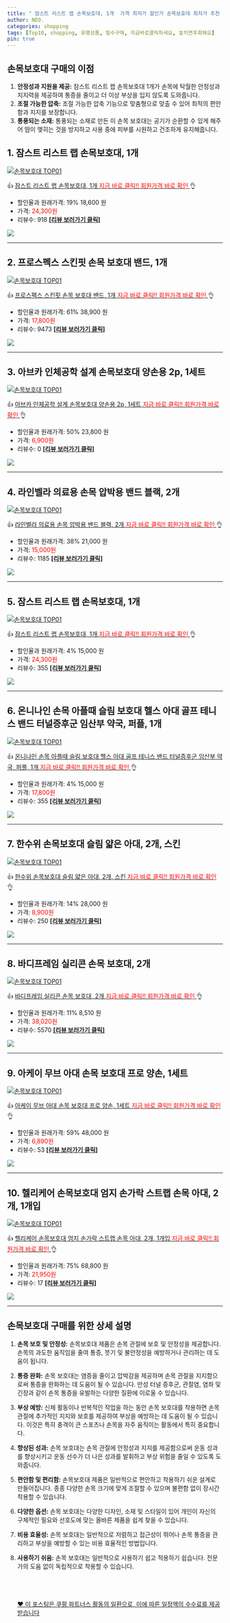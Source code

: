 ```yaml
---
title: " 잠스트 리스트 랩 손목보호대, 1개  가격 최저가 할인가 손목보호대 최저가 추천 제품 비교"
author: NEO.
categories: shopping
tags: [Top10, shopping, 유행상품, 필수구매, 지금바로클릭하세요, 놓치면후회해요]
pin: true
---
```

## 손목보호대 구매의 이점
1. **안정성과 지원을 제공:** 잠스트 리스트 랩 손목보호대 1개가 손목에 탁월한 안정성과 지지력을 제공하여 통증을 줄이고 더 이상 부상을 입지 않도록 도와줍니다.
2. **조절 가능한 압축:** 조절 가능한 압축 기능으로 맞춤형으로 맞출 수 있어 최적의 편안함과 지지를 보장합니다.
3. **통풍되는 소재:** 통풍되는 소재로 만든 이 손목 보호대는 공기가 순환할 수 있게 해주어 땀이 맺히는 것을 방지하고 사용 중에 피부를 시원하고 건조하게 유지해줍니다.

   

## 1.  잠스트 리스트 랩 손목보호대, 1개 

[![손목보호대 TOP01](https://thumbnail9.coupangcdn.com/thumbnails/remote/490x490ex/image/retail/images/2588869799499692-a8649c5f-27be-48cd-8f92-bac093e56878.jpg)](https://link.coupang.com/re/AFFSDP?lptag=AF3617701&subid=GithubCoopas&pageKey=3665733&traceid=V0-153&itemId=15596635285&vendorItemId=3017191627)


👍 [ 잠스트 리스트 랩 손목보호대, 1개  <font color=red> 지금 바로 클릭!! 회원가격 바로 확인 </font> ](https://link.coupang.com/re/AFFSDP?lptag=AF3617701&subid=GithubCoopas&pageKey=3665733&traceid=V0-153&itemId=15596635285&vendorItemId=3017191627) 👌 


- 할인율과 원래가격: 19%  18,600   원
- 가격: <span style='color:red'>24,300원</span>
- 리뷰수: 918  [**[리뷰 보러가기 클릭]**](https://link.coupang.com/re/AFFSDP?lptag=AF3617701&subid=GithubCoopas&pageKey=3665733&traceid=V0-153&itemId=15596635285&vendorItemId=3017191627)

[![](/discount_price.png)](https://link.coupang.com/re/AFFSDP?lptag=AF3617701&subid=GithubCoopas&pageKey=3665733&traceid=V0-153&itemId=15596635285&vendorItemId=3017191627)

---


   

## 2.  프로스펙스 스킨핏 손목 보호대 밴드, 1개 

[![손목보호대 TOP01](https://thumbnail6.coupangcdn.com/thumbnails/remote/490x490ex/image/retail/images/1936310528512411-8f958e3d-b747-4999-b93e-3096d2e8522e.jpg)](https://link.coupang.com/re/AFFSDP?lptag=AF3617701&subid=GithubCoopas&pageKey=6925417842&traceid=V0-153&itemId=16738795422&vendorItemId=83920749382)


👍 [ 프로스펙스 스킨핏 손목 보호대 밴드, 1개  <font color=red> 지금 바로 클릭!! 회원가격 바로 확인 </font> ](https://link.coupang.com/re/AFFSDP?lptag=AF3617701&subid=GithubCoopas&pageKey=6925417842&traceid=V0-153&itemId=16738795422&vendorItemId=83920749382) 👌 


- 할인율과 원래가격: 61%  38,900   원
- 가격: <span style='color:red'>17,800원</span>
- 리뷰수: 9473  [**[리뷰 보러가기 클릭]**](https://link.coupang.com/re/AFFSDP?lptag=AF3617701&subid=GithubCoopas&pageKey=6925417842&traceid=V0-153&itemId=16738795422&vendorItemId=83920749382)

[![](/discount_price.png)](https://link.coupang.com/re/AFFSDP?lptag=AF3617701&subid=GithubCoopas&pageKey=6925417842&traceid=V0-153&itemId=16738795422&vendorItemId=83920749382)

---


   

## 3.  아브카 인체공학 설계 손목보호대 양손용 2p, 1세트 

[![손목보호대 TOP01](https://thumbnail8.coupangcdn.com/thumbnails/remote/490x490ex/image/rs_quotation_api/rl54lfkk/25923576a1db46fc90872f9cca7fdd26.jpg)](https://link.coupang.com/re/AFFSDP?lptag=AF3617701&subid=GithubCoopas&pageKey=7381156280&traceid=V0-153&itemId=19062551151&vendorItemId=86185436799)


👍 [ 아브카 인체공학 설계 손목보호대 양손용 2p, 1세트  <font color=red> 지금 바로 클릭!! 회원가격 바로 확인 </font> ](https://link.coupang.com/re/AFFSDP?lptag=AF3617701&subid=GithubCoopas&pageKey=7381156280&traceid=V0-153&itemId=19062551151&vendorItemId=86185436799) 👌 


- 할인율과 원래가격: 50%  23,800   원
- 가격: <span style='color:red'>6,900원</span>
- 리뷰수: 0  [**[리뷰 보러가기 클릭]**](https://link.coupang.com/re/AFFSDP?lptag=AF3617701&subid=GithubCoopas&pageKey=7381156280&traceid=V0-153&itemId=19062551151&vendorItemId=86185436799)

[![](/discount_price.png)](https://link.coupang.com/re/AFFSDP?lptag=AF3617701&subid=GithubCoopas&pageKey=7381156280&traceid=V0-153&itemId=19062551151&vendorItemId=86185436799)

---


   

## 4.  라인벨라 의료용 손목 압박용 밴드 블랙, 2개 

[![손목보호대 TOP01](https://thumbnail9.coupangcdn.com/thumbnails/remote/490x490ex/image/vendor_inventory/14e0/c0f87300bc6a558af0080b2467419a00f1cb602b7cbcd3756a08b53f4e5c.jpg)](https://link.coupang.com/re/AFFSDP?lptag=AF3617701&subid=GithubCoopas&pageKey=7680266168&traceid=V0-153&itemId=18279703062&vendorItemId=79037417643)


👍 [ 라인벨라 의료용 손목 압박용 밴드 블랙, 2개  <font color=red> 지금 바로 클릭!! 회원가격 바로 확인 </font> ](https://link.coupang.com/re/AFFSDP?lptag=AF3617701&subid=GithubCoopas&pageKey=7680266168&traceid=V0-153&itemId=18279703062&vendorItemId=79037417643) 👌 


- 할인율과 원래가격: 38%  21,000   원
- 가격: <span style='color:red'>15,000원</span>
- 리뷰수: 1185  [**[리뷰 보러가기 클릭]**](https://link.coupang.com/re/AFFSDP?lptag=AF3617701&subid=GithubCoopas&pageKey=7680266168&traceid=V0-153&itemId=18279703062&vendorItemId=79037417643)

[![](/discount_price.png)](https://link.coupang.com/re/AFFSDP?lptag=AF3617701&subid=GithubCoopas&pageKey=7680266168&traceid=V0-153&itemId=18279703062&vendorItemId=79037417643)

---


   

## 5.  잠스트 리스트 랩 손목보호대, 1개 

[![손목보호대 TOP01](https://thumbnail8.coupangcdn.com/thumbnails/remote/490x490ex/image/retail/images/2588888521856912-1025ad9d-0e19-4408-b5af-0f0783f9d9ee.jpg)](https://link.coupang.com/re/AFFSDP?lptag=AF3617701&subid=GithubCoopas&pageKey=3665733&traceid=V0-153&itemId=18079525&vendorItemId=3017191628)


👍 [ 잠스트 리스트 랩 손목보호대, 1개  <font color=red> 지금 바로 클릭!! 회원가격 바로 확인 </font> ](https://link.coupang.com/re/AFFSDP?lptag=AF3617701&subid=GithubCoopas&pageKey=3665733&traceid=V0-153&itemId=18079525&vendorItemId=3017191628) 👌 


- 할인율과 원래가격: 4%  15,000   원
- 가격: <span style='color:red'>24,300원</span>
- 리뷰수: 355  [**[리뷰 보러가기 클릭]**](https://link.coupang.com/re/AFFSDP?lptag=AF3617701&subid=GithubCoopas&pageKey=3665733&traceid=V0-153&itemId=18079525&vendorItemId=3017191628)

[![](/discount_price.png)](https://link.coupang.com/re/AFFSDP?lptag=AF3617701&subid=GithubCoopas&pageKey=3665733&traceid=V0-153&itemId=18079525&vendorItemId=3017191628)

---


   

## 6.  온니나인 손목 아플때 슬림 보호대 헬스 아대 골프 테니스 밴드 터널증후군 임산부 약국, 퍼플, 1개 

[![손목보호대 TOP01](https://thumbnail7.coupangcdn.com/thumbnails/remote/490x490ex/image/vendor_inventory/32e6/c9a9dd5b448897f5e5967eb4132797512c5a4c5b8e4606032d6878beea2b.png)](https://link.coupang.com/re/AFFSDP?lptag=AF3617701&subid=GithubCoopas&pageKey=7851868545&traceid=V0-153&itemId=21403518862&vendorItemId=88460109236)


👍 [ 온니나인 손목 아플때 슬림 보호대 헬스 아대 골프 테니스 밴드 터널증후군 임산부 약국, 퍼플, 1개  <font color=red> 지금 바로 클릭!! 회원가격 바로 확인 </font> ](https://link.coupang.com/re/AFFSDP?lptag=AF3617701&subid=GithubCoopas&pageKey=7851868545&traceid=V0-153&itemId=21403518862&vendorItemId=88460109236) 👌 


- 할인율과 원래가격: 4%  15,000   원
- 가격: <span style='color:red'>17,800원</span>
- 리뷰수: 355  [**[리뷰 보러가기 클릭]**](https://link.coupang.com/re/AFFSDP?lptag=AF3617701&subid=GithubCoopas&pageKey=7851868545&traceid=V0-153&itemId=21403518862&vendorItemId=88460109236)

[![](/discount_price.png)](https://link.coupang.com/re/AFFSDP?lptag=AF3617701&subid=GithubCoopas&pageKey=7851868545&traceid=V0-153&itemId=21403518862&vendorItemId=88460109236)

---


   

## 7.  한수위 손목보호대 슬림 얇은 아대, 2개, 스킨 

[![손목보호대 TOP01](https://thumbnail7.coupangcdn.com/thumbnails/remote/490x490ex/image/vendor_inventory/9c8a/e733ef4cbc417f63248b1151969c3a47547f05cd72af6568c78e9302201a.jpg)](https://link.coupang.com/re/AFFSDP?lptag=AF3617701&subid=GithubCoopas&pageKey=7619257322&traceid=V0-153&itemId=20196805649&vendorItemId=87270940472)


👍 [ 한수위 손목보호대 슬림 얇은 아대, 2개, 스킨  <font color=red> 지금 바로 클릭!! 회원가격 바로 확인 </font> ](https://link.coupang.com/re/AFFSDP?lptag=AF3617701&subid=GithubCoopas&pageKey=7619257322&traceid=V0-153&itemId=20196805649&vendorItemId=87270940472) 👌 


- 할인율과 원래가격: 14%  28,000   원
- 가격: <span style='color:red'>8,900원</span>
- 리뷰수: 250  [**[리뷰 보러가기 클릭]**](https://link.coupang.com/re/AFFSDP?lptag=AF3617701&subid=GithubCoopas&pageKey=7619257322&traceid=V0-153&itemId=20196805649&vendorItemId=87270940472)

[![](/discount_price.png)](https://link.coupang.com/re/AFFSDP?lptag=AF3617701&subid=GithubCoopas&pageKey=7619257322&traceid=V0-153&itemId=20196805649&vendorItemId=87270940472)

---


   

## 8.  바디프레임 실리콘 손목 보호대, 2개 

[![손목보호대 TOP01](https://thumbnail10.coupangcdn.com/thumbnails/remote/490x490ex/image/retail/images/10acc82e-a324-44b4-bd61-480b0c89eb505445490871222692569.png)](https://link.coupang.com/re/AFFSDP?lptag=AF3617701&subid=GithubCoopas&pageKey=7192156468&traceid=V0-153&itemId=18777316540&vendorItemId=85908777227)


👍 [ 바디프레임 실리콘 손목 보호대, 2개  <font color=red> 지금 바로 클릭!! 회원가격 바로 확인 </font> ](https://link.coupang.com/re/AFFSDP?lptag=AF3617701&subid=GithubCoopas&pageKey=7192156468&traceid=V0-153&itemId=18777316540&vendorItemId=85908777227) 👌 


- 할인율과 원래가격: 11%  8,510   원
- 가격: <span style='color:red'>38,020원</span>
- 리뷰수: 5570  [**[리뷰 보러가기 클릭]**](https://link.coupang.com/re/AFFSDP?lptag=AF3617701&subid=GithubCoopas&pageKey=7192156468&traceid=V0-153&itemId=18777316540&vendorItemId=85908777227)

[![](/discount_price.png)](https://link.coupang.com/re/AFFSDP?lptag=AF3617701&subid=GithubCoopas&pageKey=7192156468&traceid=V0-153&itemId=18777316540&vendorItemId=85908777227)

---


   

## 9.  아케이 무브 아대 손목 보호대 프로 양손, 1세트 

[![손목보호대 TOP01](https://thumbnail10.coupangcdn.com/thumbnails/remote/490x490ex/image/retail/images/1832500872419708-17a18b77-766b-4fc1-b601-cf101c89c698.jpg)](https://link.coupang.com/re/AFFSDP?lptag=AF3617701&subid=GithubCoopas&pageKey=6591151248&traceid=V0-153&itemId=14873374193&vendorItemId=84980853763)


👍 [ 아케이 무브 아대 손목 보호대 프로 양손, 1세트  <font color=red> 지금 바로 클릭!! 회원가격 바로 확인 </font> ](https://link.coupang.com/re/AFFSDP?lptag=AF3617701&subid=GithubCoopas&pageKey=6591151248&traceid=V0-153&itemId=14873374193&vendorItemId=84980853763) 👌 


- 할인율과 원래가격: 59%  48,000   원
- 가격: <span style='color:red'>6,890원</span>
- 리뷰수: 53  [**[리뷰 보러가기 클릭]**](https://link.coupang.com/re/AFFSDP?lptag=AF3617701&subid=GithubCoopas&pageKey=6591151248&traceid=V0-153&itemId=14873374193&vendorItemId=84980853763)

[![](/discount_price.png)](https://link.coupang.com/re/AFFSDP?lptag=AF3617701&subid=GithubCoopas&pageKey=6591151248&traceid=V0-153&itemId=14873374193&vendorItemId=84980853763)

---


   

## 10.  헬리케어 손목보호대 엄지 손가락 스트랩 손목 아대, 2개, 1개입 

[![손목보호대 TOP01](https://thumbnail10.coupangcdn.com/thumbnails/remote/490x490ex/image/vendor_inventory/2e15/c16503c6ee7e8c7b6c0e4445a475ade3c6ffb24529534d39a61ee4fb15f7.jpg)](https://link.coupang.com/re/AFFSDP?lptag=AF3617701&subid=GithubCoopas&pageKey=7762259300&traceid=V0-153&itemId=20934831118&vendorItemId=88005683322)


👍 [ 헬리케어 손목보호대 엄지 손가락 스트랩 손목 아대, 2개, 1개입  <font color=red> 지금 바로 클릭!! 회원가격 바로 확인 </font> ](https://link.coupang.com/re/AFFSDP?lptag=AF3617701&subid=GithubCoopas&pageKey=7762259300&traceid=V0-153&itemId=20934831118&vendorItemId=88005683322) 👌 


- 할인율과 원래가격: 75%  68,800   원
- 가격: <span style='color:red'>21,950원</span>
- 리뷰수: 17  [**[리뷰 보러가기 클릭]**](https://link.coupang.com/re/AFFSDP?lptag=AF3617701&subid=GithubCoopas&pageKey=7762259300&traceid=V0-153&itemId=20934831118&vendorItemId=88005683322)

[![](/discount_price.png)](https://link.coupang.com/re/AFFSDP?lptag=AF3617701&subid=GithubCoopas&pageKey=7762259300&traceid=V0-153&itemId=20934831118&vendorItemId=88005683322)

---
## 손목보호대 구매를 위한 상세 설명
1. **손목 보호 및 안정성:** 손목보호대 제품은 손목 관절에 보호 및 안정성을 제공합니다. 손목의 과도한 움직임을 줄여 통증, 붓기 및 불안정성을 예방하거나 관리하는 데 도움이 됩니다.


2. **통증 완화:** 손목 보호대는 염증을 줄이고 압박감을 제공하며 손목 관절을 지지함으로써 통증을 완화하는 데 도움이 될 수 있습니다. 만성 터널 증후군, 관절염, 염좌 및 긴장과 같이 손목 통증을 유발하는 다양한 질환에 이로울 수 있습니다.


3. **부상 예방:** 신체 활동이나 반복적인 작업을 하는 동안 손목 보호대를 착용하면 손목 관절에 추가적인 지지와 보호를 제공하여 부상을 예방하는 데 도움이 될 수 있습니다. 이것은 특히 충격이 큰 스포츠나 손목을 자주 움직이는 활동에서 특히 중요합니다.


4. **향상된 성과:** 손목 보호대는 손목 관절에 안정성과 지지를 제공함으로써 운동 성과를 향상시키고 운동 선수가 더 나은 성과를 발휘하고 부상 위험을 줄일 수 있도록 도와줍니다.


5. **편안함 및 편리함:** 손목보호대 제품은 일반적으로 편안하고 착용하기 쉬운 설계로 만들어집니다. 종종 다양한 손목 크기에 맞게 조절할 수 있으며 불편함 없이 장시간 착용할 수 있습니다.


6. **다양한 옵션:** 손목 보호대는 다양한 디자인, 소재 및 스타일이 있어 개인이 자신의 구체적인 필요와 선호도에 맞는 올바른 제품을 쉽게 찾을 수 있습니다.


7. **비용 효율성:** 손목 보호대는 일반적으로 저렴하고 접근성이 뛰어나 손목 통증을 관리하고 부상을 예방할 수 있는 비용 효율적인 방법입니다.


8. **사용하기 쉬움:** 손목 보호대는 일반적으로 사용하기 쉽고 적용하기 쉽습니다. 전문가의 도움 없이 독립적으로 착용할 수 있습니다.<br><br><br><br><br> [ ❤  이 포스팅은 쿠팡 파트너스 활동의 일환으로, 이에 따른 일정액의 수수료를 제공받습니다](https://link.coupang.com/a/bcEFyh)